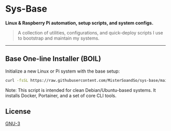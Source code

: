 # Sys-Base

**Linux & Raspberry Pi automation, setup scripts, and system configs.**  
> A collection of utilities, configurations, and quick-deploy scripts I use to bootstrap and maintain my systems.

---

##  Base One-line Installer (BOIL)
Initialize a new Linux or Pi system with the base setup:

```bash
curl -fsSL https://raw.githubusercontent.com/MisterSoandSo/sys-base/main/bootstrap.sh | bash

```
Note: This script is intended for clean Debian/Ubuntu-based systems.
It installs Docker, Portainer, and a set of core CLI tools.

## License
[GNU-3](https://choosealicense.com/licenses/gpl-3.0/)
